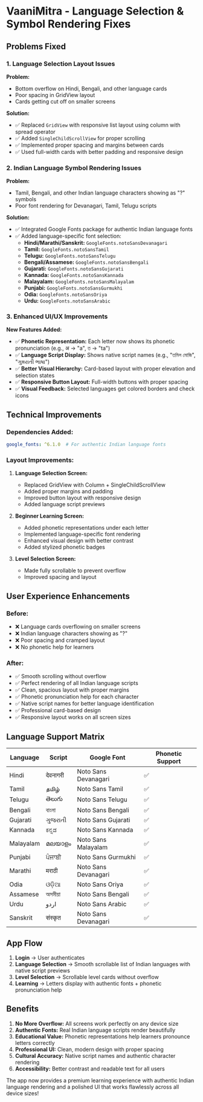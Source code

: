 # VaaniMitra - Language Selection & Symbol Rendering Fixes

## Problems Fixed

### 1. **Language Selection Layout Issues**
**Problem:** 
- Bottom overflow on Hindi, Bengali, and other language cards
- Poor spacing in GridView layout
- Cards getting cut off on smaller screens

**Solution:**
- ✅ Replaced `GridView` with responsive list layout using column with spread operator
- ✅ Added `SingleChildScrollView` for proper scrolling
- ✅ Implemented proper spacing and margins between cards
- ✅ Used full-width cards with better padding and responsive design

### 2. **Indian Language Symbol Rendering Issues**
**Problem:**
- Tamil, Bengali, and other Indian language characters showing as "?" symbols
- Poor font rendering for Devanagari, Tamil, Telugu scripts

**Solution:**
- ✅ Integrated Google Fonts package for authentic Indian language fonts
- ✅ Added language-specific font selection:
  - **Hindi/Marathi/Sanskrit:** `GoogleFonts.notoSansDevanagari`
  - **Tamil:** `GoogleFonts.notoSansTamil`
  - **Telugu:** `GoogleFonts.notoSansTelugu`
  - **Bengali/Assamese:** `GoogleFonts.notoSansBengali`
  - **Gujarati:** `GoogleFonts.notoSansGujarati`
  - **Kannada:** `GoogleFonts.notoSansKannada`
  - **Malayalam:** `GoogleFonts.notoSansMalayalam`
  - **Punjabi:** `GoogleFonts.notoSansGurmukhi`
  - **Odia:** `GoogleFonts.notoSansOriya`
  - **Urdu:** `GoogleFonts.notoSansArabic`

### 3. **Enhanced UI/UX Improvements**
**New Features Added:**
- ✅ **Phonetic Representation:** Each letter now shows its phonetic pronunciation (e.g., अ → "a", ত → "ta")
- ✅ **Language Script Display:** Shows native script names (e.g., "তমিল মোজি", "ગુজરાતી ભાષા")
- ✅ **Better Visual Hierarchy:** Card-based layout with proper elevation and selection states
- ✅ **Responsive Button Layout:** Full-width buttons with proper spacing
- ✅ **Visual Feedback:** Selected languages get colored borders and check icons

## Technical Improvements

### **Dependencies Added:**
```yaml
google_fonts: ^6.1.0  # For authentic Indian language fonts
```

### **Layout Improvements:**
1. **Language Selection Screen:**
   - Replaced GridView with Column + SingleChildScrollView
   - Added proper margins and padding
   - Improved button layout with responsive design
   - Added language script previews

2. **Beginner Learning Screen:**
   - Added phonetic representations under each letter
   - Implemented language-specific font rendering
   - Enhanced visual design with better contrast
   - Added stylized phonetic badges

3. **Level Selection Screen:**
   - Made fully scrollable to prevent overflow
   - Improved spacing and layout

## User Experience Enhancements

### **Before:**
- ❌ Language cards overflowing on smaller screens
- ❌ Indian language characters showing as "?"
- ❌ Poor spacing and cramped layout
- ❌ No phonetic help for learners

### **After:**
- ✅ Smooth scrolling without overflow
- ✅ Perfect rendering of all Indian language scripts
- ✅ Clean, spacious layout with proper margins
- ✅ Phonetic pronunciation help for each character
- ✅ Native script names for better language identification
- ✅ Professional card-based design
- ✅ Responsive layout works on all screen sizes

## Language Support Matrix

| Language | Script | Google Font | Phonetic Support |
|----------|--------|-------------|-----------------|
| Hindi | देवनागरी | Noto Sans Devanagari | ✅ |
| Tamil | தமிழ் | Noto Sans Tamil | ✅ |
| Telugu | తెలుగు | Noto Sans Telugu | ✅ |
| Bengali | বাংলা | Noto Sans Bengali | ✅ |
| Gujarati | ગુજરાતી | Noto Sans Gujarati | ✅ |
| Kannada | ಕನ್ನಡ | Noto Sans Kannada | ✅ |
| Malayalam | മലയാളം | Noto Sans Malayalam | ✅ |
| Punjabi | ਪੰਜਾਬੀ | Noto Sans Gurmukhi | ✅ |
| Marathi | मराठी | Noto Sans Devanagari | ✅ |
| Odia | ଓଡ଼ିଆ | Noto Sans Oriya | ✅ |
| Assamese | অসমীয়া | Noto Sans Bengali | ✅ |
| Urdu | اردو | Noto Sans Arabic | ✅ |
| Sanskrit | संस्कृत | Noto Sans Devanagari | ✅ |

## App Flow

1. **Login** → User authenticates
2. **Language Selection** → Smooth scrollable list of Indian languages with native script previews
3. **Level Selection** → Scrollable level cards without overflow
4. **Learning** → Letters display with authentic fonts + phonetic pronunciation help

## Benefits

1. **No More Overflow:** All screens work perfectly on any device size
2. **Authentic Fonts:** Real Indian language scripts render beautifully
3. **Educational Value:** Phonetic representations help learners pronounce letters correctly
4. **Professional UI:** Clean, modern design with proper spacing
5. **Cultural Accuracy:** Native script names and authentic character rendering
6. **Accessibility:** Better contrast and readable text for all users

The app now provides a premium learning experience with authentic Indian language rendering and a polished UI that works flawlessly across all device sizes!